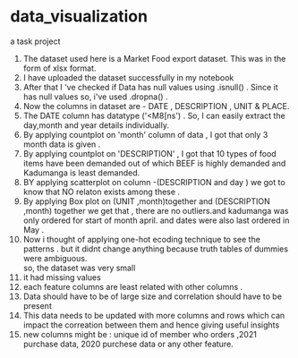 # data_visualization 
a task project <br />
1. The dataset used here is a Market Food export dataset. This was in the form of xlsx format.<br />
2. I have uploaded the dataset successfully in my notebook <br />
3. After that I 've checked if Data has null values using .isnull() . Since it has null values so, i've used .dropna() .<br />
4. Now the columns in dataset are - DATE , DESCRIPTION , UNIT & PLACE.<br />
5. The DATE column has datatype ('<M8[ns')  . So, I can easily extract the day,month and year details individually.<br />
6. By applying countplot on 'month' column of data , I  got that only 3 month data is given .<br />
7. By applying countplot on 'DESCRIPTION' , I got that 10 types of food items have been demanded out of which BEEF is highly demanded and Kadumanga is least demanded.<br />
8. BY applying scatterplot on column -(DESCRIPTION and day ) we got to know that NO relaton exists among these .<br />
9. By applying Box plot on (UNIT ,month)together and (DESCRIPTION ,month) together we get that , there are no outliers.and kadumanga was only ordered for start of month april. and dates were also last ordered in May .<br />
10. Now i thought of applying one-hot ecoding technique to see the patterns . but it didnt change anything because truth tables of dummies were ambiguous.<br />
so, the dataset was very small<br />
11. it had missing values<br />
12. each feature columns are least related with other columns .<br />
13. Data should have to be of large size and correlation should have to be present <br />
14. This data needs to be updated with more columns and rows which can impact the correation between them and hence giving useful insights <br />
15. new columns might be : unique id of member who orders ,2021 purchase data, 2020 purchese data or any other feature.<br />
